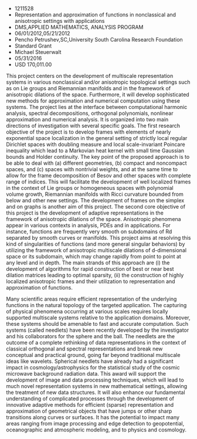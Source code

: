 
* 1211528
* Representation and approximation of functions in nonclassical and anisotropic settings with applications
* DMS,APPLIED MATHEMATICS, ANALYSIS PROGRAM
* 06/01/2012,05/21/2012
* Pencho Petrushev,SC,University South Carolina Research Foundation
* Standard Grant
* Michael Steuerwalt
* 05/31/2016
* USD 170,011.00

This project centers on the development of multiscale representation systems in
various nonclassical and/or anisotropic topological settings such as on Lie
groups and Riemannian manifolds and in the framework of anisotropic dilations of
the space. Furthermore, it will develop sophisticated new methods for
approximation and numerical computation using these systems. The project lies at
the interface between computational harmonic analysis, spectral decompositions,
orthogonal polynomials, nonlinear approximation and numerical analysis. It is
organized into two main directions of investigation with several specific goals.
The first research objective of the project is to develop frames with elements
of nearly exponential space localization in the general setting of strictly
local regular Dirichlet spaces with doubling measure and local scale-invariant
Poincare inequality which lead to a Markovian heat kernel with small time
Gaussian bounds and Holder continuity. The key point of the proposed approach is
to be able to deal with (a) different geometries, (b) compact and noncompact
spaces, and (c) spaces with nontrivial weights, and at the same time to allow
for the frame decomposition of Besov and other spaces with complete range of
indices. This will facilitate the development of well localized frames in the
context of Lie groups or homogeneous spaces with polynomial volume growth,
Riemannian manifolds with Ricci curvature bounded from below and other new
settings. The development of frames on the simplex and on graphs is another aim
of this project. The second core objective of this project is the development of
adaptive representations in the framework of anisotropic dilations of the space.
Anisotropic phenomena appear in various contexts in analysis, PDEs and in
applications. For instance, functions are frequently very smooth on subdomains
of Rd separated by smooth curves or manifolds. This project aims at resolving
this kind of singularities of functions (and more general singular behaviors) by
utilizing the framework of anisotropic multiscale dilations of d-dimensional
space or its subdomain, which may change rapidly from point to point at any
level and in depth. The main strands of this approach are (i) the development of
algorithms for rapid construction of best or near best dilation matrices leading
to optimal sparsity, (ii) the construction of highly localized anisotropic
frames and their utilization to representation and approximation of functions.

Many scientific areas require efficient representation of the underlying
functions in the natural topology of the targeted application. The capturing of
physical phenomena occurring at various scales requires locally supported
multiscale systems relative to the application domains. Moreover, these systems
should be amenable to fast and accurate computation. Such systems (called
needlets) have been recently developed by the investigator and his collaborators
for the sphere and the ball. The needlets are the outcome of a complete
rethinking of data representations in the context of classical orthogonal and
spectral representations and break new conceptual and practical ground, going
far beyond traditional multiscale ideas like wavelets. Spherical needlets have
already had a significant impact in cosmology/astrophysics for the statistical
study of the cosmic microwave background radiation data. This award will support
the development of image and data processing techniques, which will lead to much
novel representation systems in new mathematical settings, allowing the
treatment of new data structures. It will also enhance our fundamental
understanding of complicated processes through the development of innovative
adaptive methods for efficient (sparse) representation and approximation of
geometrical objects that have jumps or other sharp transitions along curves or
surfaces. It has the potential to impact many areas ranging from image
processing and edge detection to geopotential, oceanographic and atmospheric
modeling, and to physics and cosmology.
